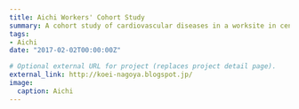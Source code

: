 ```yaml
---
title: Aichi Workers' Cohort Study
summary: A cohort study of cardiovascular diseases in a worksite in central Japan
tags:
- Aichi
date: "2017-02-02T00:00:00Z"

# Optional external URL for project (replaces project detail page).
external_link: http://koei-nagoya.blogspot.jp/
image:
  caption: Aichi
---
```


